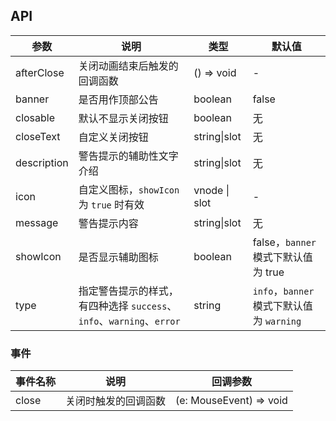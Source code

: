 ## API

| 参数        | 说明                                                                 | 类型          | 默认值                                    |
| ----------- | -------------------------------------------------------------------- | ------------- | ----------------------------------------- |
| afterClose  | 关闭动画结束后触发的回调函数                                         | () => void    | -                                         |
| banner      | 是否用作顶部公告                                                     | boolean       | false                                     |
| closable    | 默认不显示关闭按钮                                                   | boolean       | 无                                        |
| closeText   | 自定义关闭按钮                                                       | string\|slot  | 无                                        |
| description | 警告提示的辅助性文字介绍                                             | string\|slot  | 无                                        |
| icon        | 自定义图标，`showIcon` 为 `true` 时有效                              | vnode \| slot | -                                         |
| message     | 警告提示内容                                                         | string\|slot  | 无                                        |
| showIcon    | 是否显示辅助图标                                                     | boolean       | false，`banner` 模式下默认值为 true       |
| type        | 指定警告提示的样式，有四种选择 `success`、`info`、`warning`、`error` | string        | `info`，`banner` 模式下默认值为 `warning` |

### 事件

| 事件名称 | 说明                 | 回调参数                |
| -------- | -------------------- | ----------------------- |
| close    | 关闭时触发的回调函数 | (e: MouseEvent) => void |
